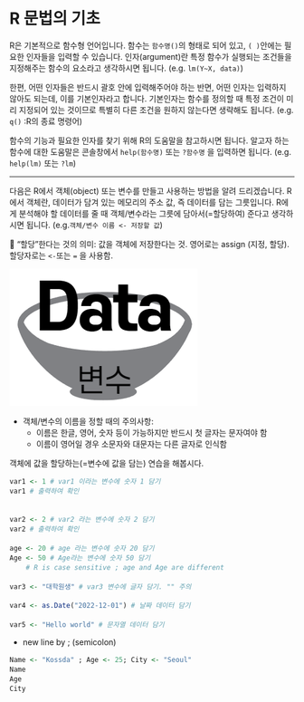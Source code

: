 # R 문법의 기초

R은 기본적으로 함수형 언어입니다. 함수는 `함수명()`의 형태로 되어 있고, `( )`안에는 필요한 인자들을 입력할 수 있습니다. 인자(argument)란 특정 함수가 실행되는 조건들을 지정해주는 함수의 요소라고 생각하시면 됩니다. (e.g. `lm(Y~X, data)`)

한편, 어떤 인자들은 반드시 괄호 안에 입력해주어야 하는 반면, 어떤 인자는 입력하지 않아도 되는데, 이를 기본인자라고 합니다. 기본인자는 함수를 정의할 때 특정 조건이 미리 지정되어 있는 것이므로 특별히 다른 조건을 원하지 않는다면 생략해도 됩니다. (e.g. `q()` :R의 종료 명령어) 

함수의 기능과 필요한 인자를 찾기 위해 R의 도움말을 참고하시면 됩니다. 알고자 하는 함수에 대한 도움말은 콘솔창에서 `help(함수명)` 또는 `?함수명` 을 입력하면 됩니다. (e.g. `help(lm)` 또는 `?lm`) 

---

다음은 R에서 객체(object) 또는 변수를 만들고 사용하는 방법을 알려 드리겠습니다. R에서 객체란, 데이터가 담겨 있는 메모리의 주소 값, 즉 데이터를 담는 그릇입니다. R에게 분석해야 할 데이터를 줄 때 객체/변수라는 그릇에 담아서(=할당하여) 준다고 생각하시면 됩니다. (e.g.`객체/변수 이름 <- 저장할 값`) 

📌 “할당”한다는 것의 의미: 값을 객체에 저장한다는 것. 영어로는 assign (지정, 할당). 할당자로는 `<-`또는 `=` 을 사용함. 

![`변수 <- Data`](R%20문법의%20기초/Untitled.png)


- 객체/변수의 이름을 정할 때의 주의사항:
    - 이름은 한글, 영어, 숫자 등이 가능하지만 반드시 첫 글자는 문자여야 함
    - 이름이 영어일 경우 소문자와 대문자는 다른 글자로 인식함

객체에 값을 할당하는(=변수에 값을 담는) 연습을 해봅시다. 

```r
var1 <- 1 # var1 이라는 변수에 숫자 1 담기
var1 # 출력하여 확인 


var2 <- 2 # var2 라는 변수에 숫자 2 담기
var2 # 출력하여 확인

age <- 20 # age 라는 변수에 숫자 20 담기
Age <- 50 # Age라는 변수에 숫자 50 담기
	# R is case sensitive ; age and Age are different

var3 <- "대학원생" # var3 변수에 글자 담기. "" 주의

var4 <- as.Date("2022-12-01") # 날짜 데이터 담기

var5 <- "Hello world" # 문자열 데이터 담기
```

- new line by ; (semicolon)

```r
Name <- "Kossda" ; Age <- 25; City <- "Seoul" 
Name 
Age
City 
```
